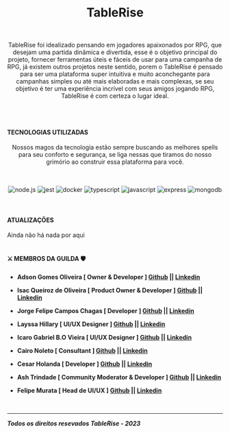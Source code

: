<div align="center"><h1>TableRise</h1></div>
<!-- <br />
<div align="center"><img src="" alt="thumbnail" /></div>
<br /> -->
<br />
<div align="center">
  <p>
    TableRise foi idealizado pensando em jogadores apaixonados por RPG, que desejam uma partida dinâmica e divertida,
    esse é o objetivo principal do projeto, fornecer ferramentas úteis e fáceis de usar para uma campanha de
    RPG, já existem outros projetos neste sentido, porem o TableRise é pensado para ser uma plataforma
    super intuitiva e muito aconchegante para campanhas simples ou até mais elaboradas e mais complexas, se seu
    objetivo é ter uma experiência incrível com seus amigos jogando RPG, TableRise é com certeza o lugar ideal.
  </p>
</div>
<br />

<br />
<h4>TECNOLOGIAS UTILIZADAS</h4>
  <div align="center">
    <p>
      Nossos magos da tecnologia estão sempre buscando as melhores spells para seu conforto e segurança, se liga nessas que tiramos do nosso grimório ao construir essa plataforma para você.
    </p>
  </div>
<br />
<br />
<div align="center">
  <img src="https://img.shields.io/badge/node.js-6DA55F?style=for-the-badge&logo=node.js&logoColor=white" alt="node.js" />
  <img src="https://img.shields.io/badge/-jest-%23C21325?style=for-the-badge&logo=jest&logoColor=white" alt="jest" />
  <img src="https://img.shields.io/badge/docker-%230db7ed.svg?style=for-the-badge&logo=docker&logoColor=white" alt="docker" />
  <img src="https://img.shields.io/badge/typescript-%23007ACC.svg?style=for-the-badge&logo=typescript&logoColor=white" alt="typescript" />
  <img src="https://img.shields.io/badge/JavaScript-F7DF1E?style=for-the-badge&logo=javascript&logoColor=black" alt="javascript" />
  <img src="https://img.shields.io/badge/express.js-%23404d59.svg?style=for-the-badge&logo=express&logoColor=%2361DAFB" alt="express" />
  <img src="https://img.shields.io/badge/MongoDB-%234ea94b.svg?style=for-the-badge&logo=mongodb&logoColor=white" alt="mongodb" />
</div>
<br />

<br />

<h4>ATUALIZAÇÕES</h4>

<span>Ainda não há nada por aqui</span>
<br />
<br />

<h4>⚔️ MEMBROS DA GUILDA 🛡️<h4>

  - Adson Gomes Oliveira [ Owner & Developer ] [Github](https://github.com/Adson-Gomes-Oliveira) || [Linkedin](https://www.linkedin.com/in/adson-gomes-oliveira/)

  - Isac Queiroz de Oliveira [ Product Owner & Developer ] [Github]() || [Linkedin]()

  - Jorge Felipe Campos Chagas [ Developer ] [Github]() || [Linkedin]()

  - Layssa Hillary  [ UI/UX Designer ] [Github]() || [Linkedin]()

  - Icaro Gabriel B.O Vieira  [ UI/UX Designer ] [Github]() || [Linkedin]()

  - Cairo Noleto  [ Consultant ] [Github]() || [Linkedin]()

  - Cesar Holanda  [ Developer ] [Github]() || [Linkedin]()

  - Ash Trindade  [ Community Moderator & Developer ] [Github]() || [Linkedin]()

  - Felipe Murata [ Head de UI/UX ] [Github]() || [Linkedin]()

<br />

---

*Todos os direitos resevados TableRise - 2023*
